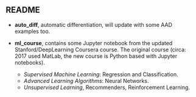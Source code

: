 ## README

- **auto_diff**, automatic differentiation, will update with some AAD examples too.

- **ml_course**, contains some Jupyter notebook from the updated Stanford/DeepLearning Coursera course.
  The original course (circa: 2017 used MatLab, the new course is Python based with
  Jupyter notebooks).
    - *Supervised Machine Learning*: Regression and Classification.
    - *Advanced Learning Algorithms*: Neural Networks.
    - *Unsupervised Learning*, Recommenders, Reinforcement Learning.
